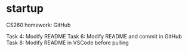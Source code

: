 # startup
CS260 homework: GitHub

Task 4: Modify README
Task 6: Modify README and commit in GitHub
Task 8: Modify README in VSCode before pulling
